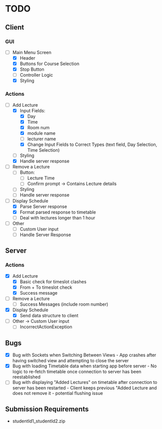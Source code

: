# TODO
## Client
### GUI
- [ ] Main Menu Screen
    - [x] Header
    - [x] Buttons for Course Selection
    - [x] Stop Button
    - [ ] Controller Logic
    - [x] Styling
### Actions
- [ ] Add Lecture
    - [x] Input Fields:
      - [x] Day
      - [X] Time 
      - [x] Room num
      - [x] module name
      - [ ] lecturer name
      - [x] Change Input Fields to Correct Types (text field, Day Selection, Time Selection)
    - [ ] Styling
    - [X] Handle server response
- [ ] Remove a Lecture
    - [ ] Button:
        - [ ] Lecture Time
        - [ ] Confirm prompt -> Contains Lecture details
    - [ ] Styling
    - [ ] Handle server response
- [ ] Display Schedule
    - [X] Parse Server response
    - [X] Format parsed response to timetable
    - [ ] Deal with lectures longer than 1 hour
- [ ] Other 
    - [ ] Custom User input
    - [ ] Handle Server Response

## Server
### Actions
- [X] Add Lecture
  - [X] Basic check for timeslot clashes
  - [X] From + To timeslot check
  - [X] Success message
- [ ] Remove a Lecture
    - [ ] Success Messages (include room number)
- [X] Display Schedule
  - [X] Send data structure to client
- [ ] Other -> Custom User input
  - [ ] IncorrectActionException

## Bugs
- [X] Bug with Sockets when Switching Between Views - App crashes after having switched view and attempting to close the server
- [X] Bug with loading Timetable data when starting app before server - No logic to re-fetch timetable once connection to server has been reestablished
- [ ] Bug with displaying "Added Lectures" on timetable after connection to server has been restarted - Client keeps previous "Added Lecture and does not remove it - potential flushing issue

## Submission Requirements
- studentId1_studentId2.zip
